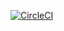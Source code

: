[![CircleCI](https://circleci.com/gh/froya/rust.svg?style=svg)](https://circleci.com/gh/froya/rust)
